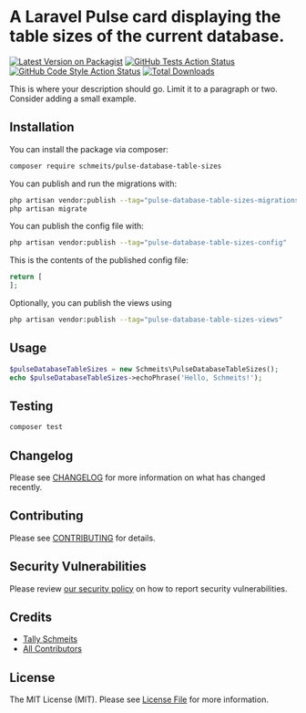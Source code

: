 # A Laravel Pulse card displaying the table sizes of the current database.

[![Latest Version on Packagist](https://img.shields.io/packagist/v/schmeits/pulse-database-table-sizes.svg?style=flat-square)](https://packagist.org/packages/schmeits/pulse-database-table-sizes)
[![GitHub Tests Action Status](https://img.shields.io/github/actions/workflow/status/schmeits/pulse-database-table-sizes/run-tests.yml?branch=main&label=tests&style=flat-square)](https://github.com/schmeits/pulse-database-table-sizes/actions?query=workflow%3Arun-tests+branch%3Amain)
[![GitHub Code Style Action Status](https://img.shields.io/github/actions/workflow/status/schmeits/pulse-database-table-sizes/fix-php-code-style-issues.yml?branch=main&label=code%20style&style=flat-square)](https://github.com/schmeits/pulse-database-table-sizes/actions?query=workflow%3A"Fix+PHP+code+style+issues"+branch%3Amain)
[![Total Downloads](https://img.shields.io/packagist/dt/schmeits/pulse-database-table-sizes.svg?style=flat-square)](https://packagist.org/packages/schmeits/pulse-database-table-sizes)

This is where your description should go. Limit it to a paragraph or two. Consider adding a small example.

## Installation

You can install the package via composer:

```bash
composer require schmeits/pulse-database-table-sizes
```

You can publish and run the migrations with:

```bash
php artisan vendor:publish --tag="pulse-database-table-sizes-migrations"
php artisan migrate
```

You can publish the config file with:

```bash
php artisan vendor:publish --tag="pulse-database-table-sizes-config"
```

This is the contents of the published config file:

```php
return [
];
```

Optionally, you can publish the views using

```bash
php artisan vendor:publish --tag="pulse-database-table-sizes-views"
```

## Usage

```php
$pulseDatabaseTableSizes = new Schmeits\PulseDatabaseTableSizes();
echo $pulseDatabaseTableSizes->echoPhrase('Hello, Schmeits!');
```

## Testing

```bash
composer test
```

## Changelog

Please see [CHANGELOG](CHANGELOG.md) for more information on what has changed recently.

## Contributing

Please see [CONTRIBUTING](CONTRIBUTING.md) for details.

## Security Vulnerabilities

Please review [our security policy](../../security/policy) on how to report security vulnerabilities.

## Credits

- [Tally Schmeits](https://github.com/schmeits)
- [All Contributors](../../contributors)

## License

The MIT License (MIT). Please see [License File](LICENSE.md) for more information.
